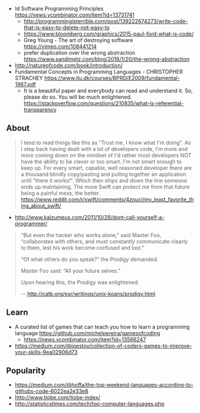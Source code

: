 - Id Software Programming Principles https://news.ycombinator.com/item?id=13731741
  - http://programmingisterrible.com/post/139222674273/write-code-that-is-easy-to-delete-not-easy-to
  - https://www.bloomberg.com/graphics/2015-paul-ford-what-is-code/
  - Greg Young - The art of destroying software https://vimeo.com/108441214
  - prefer duplication over the wrong abstraction https://www.sandimetz.com/blog/2016/1/20/the-wrong-abstraction
- http://natureofcode.com/book/introduction/
- Fundamental Concepts in Programming Languages - CHRISTOPHER STRACHEY  https://www.itu.dk/courses/BPRD/E2009/fundamental-1967.pdf
  -  It is a beautiful paper and everybody can read and understand it. So, please do so. You will be much enlightened. https://stackoverflow.com/questions/210835/what-is-referential-transparency

## About

> I tend to read things like this as "Trust me, I know what I'm doing". As I step back having dealt with a lot of developers code, I'm more and more coming down on the mindset of I'd rather most developers NOT have the ability to be clever or too smart. I'm not smart enough to keep up.
For every smart, capable, well reasoned developer there are a thousand blindly copy/pasting and pulling together an application until "there it works!". Which then ships and down the line someone ends up maintaining. The more Swift can protect me from that future being a painful mess, the better.
> https://www.reddit.com/r/swift/comments/4zouci/my_least_favorite_thing_about_swift/

- http://www.kalzumeus.com/2011/10/28/dont-call-yourself-a-programmer/

>“But even the hacker who works alone,” said Master Foo, “collaborates with others, and must constantly communicate clearly to them, lest his work become confused and lost.”
>
>“Of what others do you speak?” the Prodigy demanded.
>
>Master Foo said: “All your future selves.”
>
>Upon hearing this, the Prodigy was enlightened.
>
>-- http://catb.org/esr/writings/unix-koans/prodigy.html


## Learn

- A curated list of games that can teach you how to learn a programming language https://github.com/michelpereira/gamesofcoding
  - https://news.ycombinator.com/item?id=13566247
- https://medium.com/@ipestov/collection-of-coders-games-to-improve-your-skills-9ea02906d73

## Popularity

- https://medium.com/@hoffa/the-top-weekend-languages-according-to-githubs-code-6022ea2e33e8
- http://www.tiobe.com/tiobe-index/
- http://statisticstimes.com/tech/top-computer-languages.php
